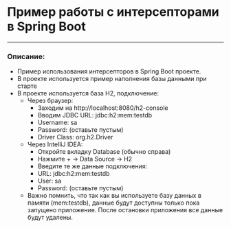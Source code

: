 # Пример работы с интерсепторами в Spring Boot

------------
### Описание:
- Пример использования интерсепторов в Spring Boot проекте. <br />
- В проекте используется пример наполнения базы данными при старте
- В проекте используется база H2, подключение:
  - Через браузер:
    - Заходим на http://localhost:8080/h2-console
    - Вводим JDBC URL: jdbc:h2:mem:testdb
    - Username: sa
    - Password: (оставьте пустым)
    - Driver Class: org.h2.Driver
  - Через IntelliJ IDEA:
    - Откройте вкладку Database (обычно справа)
    - Нажмите + → Data Source → H2
    - Введите те же данные подключения:
    - URL: jdbc:h2:mem:testdb
    - User: sa
    - Password: (оставьте пустым)
  - Важно помнить, что так как вы используете базу данных в памяти
    (mem:testdb), данные будут доступны только пока запущено приложение. 
    После остановки приложения все данные будут удалены.